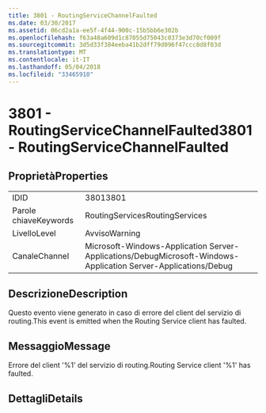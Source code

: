 ```yaml
---
title: 3801 - RoutingServiceChannelFaulted
ms.date: 03/30/2017
ms.assetid: 06cd2a1a-ee5f-4f44-900c-15b5bb6e302b
ms.openlocfilehash: f63a48a609d1c87055d75043c0373e3d70cf009f
ms.sourcegitcommit: 3d5d33f384eeba41b2dff79d096f47ccc8d8f03d
ms.translationtype: MT
ms.contentlocale: it-IT
ms.lasthandoff: 05/04/2018
ms.locfileid: "33465910"
---
```

# <a name="3801---routingservicechannelfaulted"></a><span data-ttu-id="788fd-102">3801 - RoutingServiceChannelFaulted</span><span class="sxs-lookup"><span data-stu-id="788fd-102">3801 - RoutingServiceChannelFaulted</span></span>
## <a name="properties"></a><span data-ttu-id="788fd-103">Proprietà</span><span class="sxs-lookup"><span data-stu-id="788fd-103">Properties</span></span>  
  
|||  
|-|-|  
|<span data-ttu-id="788fd-104">ID</span><span class="sxs-lookup"><span data-stu-id="788fd-104">ID</span></span>|<span data-ttu-id="788fd-105">3801</span><span class="sxs-lookup"><span data-stu-id="788fd-105">3801</span></span>|  
|<span data-ttu-id="788fd-106">Parole chiave</span><span class="sxs-lookup"><span data-stu-id="788fd-106">Keywords</span></span>|<span data-ttu-id="788fd-107">RoutingServices</span><span class="sxs-lookup"><span data-stu-id="788fd-107">RoutingServices</span></span>|  
|<span data-ttu-id="788fd-108">Livello</span><span class="sxs-lookup"><span data-stu-id="788fd-108">Level</span></span>|<span data-ttu-id="788fd-109">Avviso</span><span class="sxs-lookup"><span data-stu-id="788fd-109">Warning</span></span>|  
|<span data-ttu-id="788fd-110">Canale</span><span class="sxs-lookup"><span data-stu-id="788fd-110">Channel</span></span>|<span data-ttu-id="788fd-111">Microsoft-Windows-Application Server-Applications/Debug</span><span class="sxs-lookup"><span data-stu-id="788fd-111">Microsoft-Windows-Application Server-Applications/Debug</span></span>|  
  
## <a name="description"></a><span data-ttu-id="788fd-112">Descrizione</span><span class="sxs-lookup"><span data-stu-id="788fd-112">Description</span></span>  
 <span data-ttu-id="788fd-113">Questo evento viene generato in caso di errore del client del servizio di routing.</span><span class="sxs-lookup"><span data-stu-id="788fd-113">This event is emitted when the Routing Service client has faulted.</span></span>  
  
## <a name="message"></a><span data-ttu-id="788fd-114">Messaggio</span><span class="sxs-lookup"><span data-stu-id="788fd-114">Message</span></span>  
 <span data-ttu-id="788fd-115">Errore del client '%1' del servizio di routing.</span><span class="sxs-lookup"><span data-stu-id="788fd-115">Routing Service client '%1' has faulted.</span></span>  
  
## <a name="details"></a><span data-ttu-id="788fd-116">Dettagli</span><span class="sxs-lookup"><span data-stu-id="788fd-116">Details</span></span>
